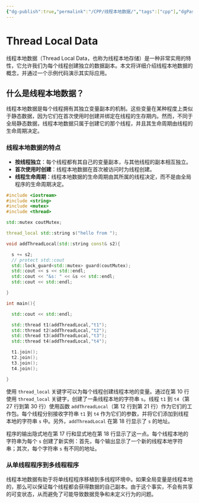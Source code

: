 ```yaml
---
{"dg-publish":true,"permalink":"/CPP/线程本地数据/","tags":["cpp"],"dgPassFrontmatter":true,"noteIcon":"","created":"2024-07-07T01:56:59.926+08:00","updated":"2024-07-07T02:07:06.304+08:00"}
---
```



# Thread Local Data

线程本地数据（Thread Local Data，也称为线程本地存储）是一种非常实用的特性，它允许我们为每个线程创建独立的数据副本。本文将详细介绍线程本地数据的概念，并通过一个示例代码演示其实际应用。

## 什么是线程本地数据？

线程本地数据是每个线程拥有其独立变量副本的机制。这些变量在某种程度上类似于静态数据，因为它们在首次使用时创建并绑定在线程的生存期内。然而，不同于全局静态数据，线程本地数据只属于创建它的那个线程，并且其生命周期由线程的生命周期决定。

### 线程本地数据的特点

- **按线程独立**：每个线程都有其自己的变量副本，与其他线程的副本相互独立。
- **首次使用时创建**：线程本地数据在首次被访问时为线程创建。
- **线程生命周期**：线程本地数据的生命周期由其所属的线程决定，而不是由全局程序的生命周期决定。

```cpp
#include <iostream>
#include <string>
#include <mutex>
#include <thread>

std::mutex coutMutex;

thread_local std::string s("hello from ");

void addThreadLocal(std::string const& s2){

  s += s2;
  // protect std::cout
  std::lock_guard<std::mutex> guard(coutMutex);
  std::cout << s << std::endl;
  std::cout << "&s: " << &s << std::endl;
  std::cout << std::endl;

}

int main(){

  std::cout << std::endl;

  std::thread t1(addThreadLocal,"t1"); 
  std::thread t2(addThreadLocal,"t2"); 
  std::thread t3(addThreadLocal,"t3"); 
  std::thread t4(addThreadLocal,"t4"); 

  t1.join();
  t2.join();
  t3.join();
  t4.join();

}
```
使用 `thread_local` 关键字可以为每个线程创建线程本地的变量。通过在第 10 行使用 `thread_local` 关键字，创建了一条线程本地的字符串 `s`。线程 `t1` 到 `t4`（第 27 行到第 30 行）使用函数 `addThreadLocal`（第 12 行到第 21 行）作为它们的工作包。每个线程分别接收字符串 `t1` 到 `t4` 作为它们的参数，并将它们添加到线程本地的字符串 `s` 中。另外，`addThreadLocal` 在第 18 行显示了 `s` 的地址。

程序的输出隐式地在第 17 行和显式地在第 18 行显示了这一点。每个线程本地的字符串为每个 `s` 创建了新实例：首先，每个输出显示了一个新的线程本地字符串；其次，每个字符串 `s` 有不同的地址。

### 从单线程程序到多线程程序

线程本地数据有助于将单线程程序移植到多线程环境中。如果全局变量是线程本地的，那么可以保证每个线程都会获得数据的自己副本。由于这个事实，不会有共享的可变状态，从而避免了可能导致数据竞争和未定义行为的问题。